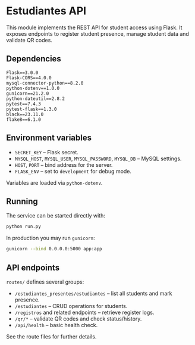 # Estudiantes API

This module implements the REST API for student access using Flask. It exposes endpoints to register student presence, manage student data and validate QR codes.

## Dependencies

```
Flask==3.0.0
Flask-CORS==4.0.0
mysql-connector-python==8.2.0
python-dotenv==1.0.0
gunicorn==21.2.0
python-dateutil==2.8.2
pytest==7.4.3
pytest-flask==1.3.0
black==23.11.0
flake8==6.1.0
```

## Environment variables

- `SECRET_KEY` – Flask secret.
- `MYSQL_HOST`, `MYSQL_USER`, `MYSQL_PASSWORD`, `MYSQL_DB` – MySQL settings.
- `HOST`, `PORT` – bind address for the server.
- `FLASK_ENV` – set to `development` for debug mode.

Variables are loaded via `python-dotenv`.

## Running

The service can be started directly with:

```bash
python run.py
```

In production you may run `gunicorn`:

```bash
gunicorn --bind 0.0.0.0:5000 app:app
```

## API endpoints

`routes/` defines several groups:

- `/estudiantes_presentes/estudiantes` – list all students and mark presence.
- `/estudiantes` – CRUD operations for students.
- `/registros` and related endpoints – retrieve register logs.
- `/qr/*` – validate QR codes and check status/history.
- `/api/health` – basic health check.

See the route files for further details.
